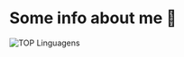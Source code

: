 # Some info about me 🦖

![TOP Linguagens](https://github-readme-stats.vercel.app/api/top-langs/?username=Campos1911&layout=compact&theme=dracula)
